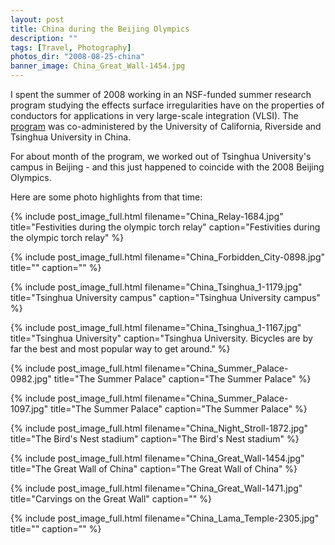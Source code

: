 ```yaml
---
layout: post
title: China during the Beijing Olympics
description: ""
tags: [Travel, Photography]
photos_dir: "2008-08-25-china"
banner_image: China_Great_Wall-1454.jpg
---
```


I spent the summer of 2008 working in an NSF-funded summer research program studying the effects surface irregularities have on the properties of conductors for applications in very large-scale integration (VLSI). The
[program](https://intra.ece.ucr.edu/~stan/nsf_ires06/ires_ucr_main_files/Page341.htm)
was co-administered by the University of California, Riverside and Tsinghua University in China.

For about month of the program, we worked out of Tsinghua University's campus in Beijing - and this just happened to coincide with the 2008 Beijing Olympics.

Here are some photo highlights from that time:

{% include post_image_full.html
   filename="China_Relay-1684.jpg"
   title="Festivities during the olympic torch relay"
   caption="Festivities during the olympic torch relay" %}

<!--more-->

{% include post_image_full.html
   filename="China_Forbidden_City-0898.jpg"
   title=""
   caption="" %}

{% include post_image_full.html
   filename="China_Tsinghua_1-1179.jpg"
   title="Tsinghua University campus"
   caption="Tsinghua University campus" %}

{% include post_image_full.html
   filename="China_Tsinghua_1-1167.jpg"
   title="Tsinghua University"
   caption="Tsinghua University. Bicycles are by far the best and most popular way to get around." %}

{% include post_image_full.html
   filename="China_Summer_Palace-0982.jpg"
   title="The Summer Palace"
   caption="The Summer Palace" %}

{% include post_image_full.html
   filename="China_Summer_Palace-1097.jpg"
   title="The Summer Palace"
   caption="The Summer Palace" %}

{% include post_image_full.html
   filename="China_Night_Stroll-1872.jpg"
   title="The Bird's Nest stadium"
   caption="The Bird's Nest stadium" %}

{% include post_image_full.html
   filename="China_Great_Wall-1454.jpg"
   title="The Great Wall of China"
   caption="The Great Wall of China" %}

{% include post_image_full.html
   filename="China_Great_Wall-1471.jpg"
   title="Carvings on the Great Wall"
   caption="" %}

{% include post_image_full.html
   filename="China_Lama_Temple-2305.jpg"
   title=""
   caption="" %}
